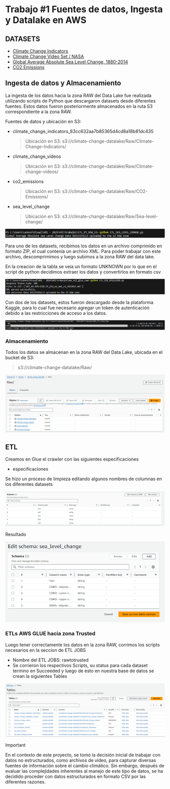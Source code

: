 # Trabajo #1 Fuentes de datos, Ingesta y Datalake en AWS


## DATASETS
- [Climate Change Indicators](https://www.kaggle.com/datasets/tarunrm09/climate-change-indicators?select=climate_change_indicators.csv)
- [Climate Change Video Set / NASA](https://www.kaggle.com/datasets/brsdincer/climate-change-video-set-nasa)
- [Global Average Absolute Sea Level Change, 1880-2014](https://datahub.io/core/sea-level-rise#data)
- [CO2 Emissions](https://data.worldbank.org/indicator/EN.ATM.CO2E.PC)

## Ingesta de datos y Almacenamiento

La ingesta de los datos hacia la zona RAW del Data Lake fue realizada utilizando scripts de Python que descargaron datasets desde diferentes fuentes. Estos datos fueron posteriormente almacenados en la ruta S3 correspondiente a la zona RAW.

Fuentes de datos y ubicación en S3:
- climate_change_indicators_83cc632aa7b85365d4cd8a18b81dc435
    > Ubicación en S3: s3://climate-change-datalake/Raw/Climate-Change-Indicators/

- climate_change_videos
    > Ubicación en S3: s3://climate-change-datalake/Raw/Climate-change-videos/

- co2_emissions
    > Ubicación en S3: s3://climate-change-datalake/Raw/CO2-Emissions/

- sea_level_change
    > Ubicación en S3: s3://climate-change-datalake/Raw/Sea-level-change/

![alt text](Img/image-4.png)

Para uno de los datasets, recibimos los datos en un archivo comprimido en formato ZIP, el cual contenía un archivo XML. Para poder trabajar con este archivo, descomprimimos y luego subimos a la zona RAW del data lake.

En la creacion de la tabla se veia un formato UNKNOWN por lo que en el script de python decidimos extraer los datos y convertirlos en formato csv 

![alt text](Img/image-5.png)


Con dos de los datasets, estos fueron descargado desde la plataforma Kaggle, para lo cual fue necesario agregar un token de autenticación debido a las restricciones de acceso a los datos.

![alt text](Img/image-6.png)

### Almacenamiento

Todos los datos se almacenan en la zona RAW del Data Lake, ubicada en el bucket de S3:
 
> s3://climate-change-datalake/Raw/

![alt text](Img/image-1.png)

## ETL

Creamos en Glue el crawler con las siguientes especificaciones

- especificaciones

Se hizo un proceso de limpieza editando algunos nombres de columnas en los diferentes datasets

![alt text](Img/image-2.png)

Resultado

![alt text](Img/image-3.png)


### ETLs AWS GLUE hacia zona Trusted

Luego tener correctamente los datos en la zona RAW, corrimos los scripts necesarios en la seccion de ETL JOBS 

- Nombre del ETL JOBS: rawtotrusted
- Se corrieron los respectivos Scripts, su status para cada dataset termino en Succeeded y luego de esto en nuestra base de datos se crean la siguientes Tables

![alt text](Img/image-8.png)



>[!IMPORTANT]
>En el contexto de este proyecto, se tomó la decisión inicial de trabajar con datos no estructurados, como archivos de video, para capturar diversas fuentes de información sobre el cambio climático. Sin embargo, después de evaluar las complejidades inherentes al manejo de este tipo de datos, se ha decidido proceder con datos estructurados en formato CSV por las diferentes razones.



